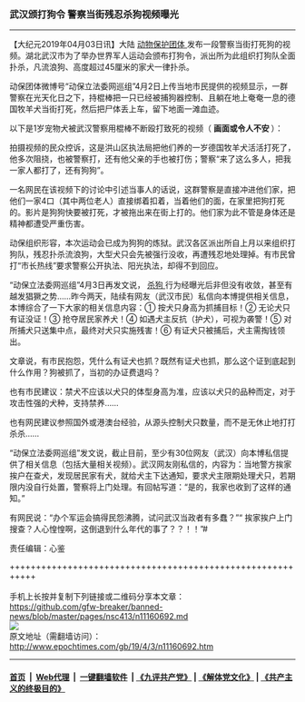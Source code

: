 ### 武汉颁打狗令 警察当街残忍杀狗视频曝光
------------------------

<p>
 【大纪元2019年04月03日讯】大陆
 <a href="http://www.epochtimes.com/gb/tag/%E5%8A%A8%E7%89%A9%E4%BF%9D%E6%8A%A4%E5%9B%A2%E4%BD%93.html">
  动物保护团体
 </a>
 发布一段警察当街打死狗的视频。湖北武汉市为了举办世界军人运动会颁布打狗令，派出所为此组织打狗队全面扑杀，凡流浪狗、高度超过45厘米的家犬一律扑杀。
</p>
<p>
 动保团体微博号“动保立法委网巡组”4月2日上传当地市民提供的视频显示，一群警察在光天化日之下，持棍棒把一只已经被捕狗器控制、且躺在地上奄奄一息的德国牧羊犬当街打死，然后把尸体丢上车，留下地面一滩血迹。
</p>
<p>
 以下是1岁宠物犬被武汉警察用棍棒不断殴打致死的视频（
 <strong>
  画面或令人不安
 </strong>
 ）：
 <br/>
</p>
<p>
 拍摄视频的民众控诉，这是洪山区执法局把他们养的一岁德国牧羊犬活活打死了，他多次阻挠，也被警察打，还有他父亲的手也被打伤；警察“来了这么多人，把我一家人都打了，还有狗狗”。
</p>
<p>
 一名网民在该视频下的讨论中引述当事人的话说，这群警察是直接冲进他们家，把他们一家4口（其中两位老人）直接绑着扣着，当着他们的面，在家里把狗打死的。影片是狗狗快要被打死，才被拖出来在街上打的。他们家为此不管是身体还是精神都遭受严重伤害。
</p>
<p>
 动保组织形容，本次运动会已成为狗狗的炼狱。武汉各区派出所自上月以来组织打狗队，残忍扑杀流浪狗，大型犬只会先被强行没收，再遭残忍地处理掉。有市民曾打“市长热线”要求警察公开执法、阳光执法，却得不到回应。
</p>
<p>
 “动保立法委网巡组”4月3日再发文说，
 <a href="http://www.epochtimes.com/gb/tag/%E6%9D%80%E7%8B%97.html">
  杀狗
 </a>
 行为经曝光后非但没有收敛，甚至有越发猖獗之势……昨今两天，陆续有网友（武汉市民）私信向本博提供相关信息，本博综合了一下大家的相关信息内容：① 按犬只身高为抓捕目标！② 无论犬只有证没证！③ 抢夺居民家养犬！④ 如遇犬主反抗（护犬），可视为袭警！⑤ 对所捕犬只送集中点，最终对犬只实施残害！⑥ 有证犬只被捕后，犬主需掏钱领出。
</p>
<p>
 文章说，有市民抱怨，凭什么有证犬也抓？既然有证犬也抓，那么这个证到底起到什么作用？狗被抓了，当初的办证费退吗？
</p>
<p>
 也有市民建议：禁犬不应该以犬只的体型身高为准，应该以犬只的品种而定，对于攻击性强的犬种，支持禁养……
</p>
<p>
 也有网民建议参照国外或港澳台经验，从源头控制犬只数量，而不是无休止地打打杀杀……
</p>
<p>
 “动保立法委网巡组”发文说，截止目前，至少有30位网友（武汉）向本博私信提供了相关信息（包括大量相关视频）。武汉网友刚私信的，内容为：当地警方挨家挨户在查犬，发现居民家有犬，就给犬主下达通知，要求犬主限期处理犬只，若期限内没自行处置，警察将上门处理。有回帖写道：“是的，我家也收到了这样的通知。”
</p>
<p>
 有网民说：“办个军运会搞得民怨沸腾，试问武汉当政者有多蠢？”“ 挨家挨户上门搜查？人心惶惶啊，这倒退到什么年代的事了？？！！”#
</p>
<p>
 责任编辑：心鉴
</p>

+++++++++++++++++++++++++++++++++++++++++++++++++++++++++++<br/><br/>
手机上长按并复制下列链接或二维码分享本文章：<br/>
https://github.com/gfw-breaker/banned-news/blob/master/pages/nsc413/n11160692.md <br/>
<a href='https://github.com/gfw-breaker/banned-news/blob/master/pages/nsc413/n11160692.md'><img src='https://github.com/gfw-breaker/banned-news/blob/master/pages/nsc413/n11160692.md.png'/></a> <br/>
原文地址（需翻墙访问）：http://www.epochtimes.com/gb/19/4/3/n11160692.htm


------------------------
#### [首页](https://github.com/gfw-breaker/banned-news/blob/master/README.md) &nbsp;|&nbsp; [Web代理](https://github.com/labour-camp/helloworld) &nbsp;|&nbsp; [一键翻墙软件](https://github.com/gfw-breaker/nogfw/blob/master/README.md) &nbsp;| [《九评共产党》](https://github.com/gfw-breaker/9ping.md/blob/master/README.md#九评之一评共产党是什么) | [《解体党文化》](https://github.com/gfw-breaker/jtdwh.md/blob/master/README.md) | [《共产主义的终极目的》](https://github.com/gfw-breaker/gczydzjmd.md/blob/master/README.md)

